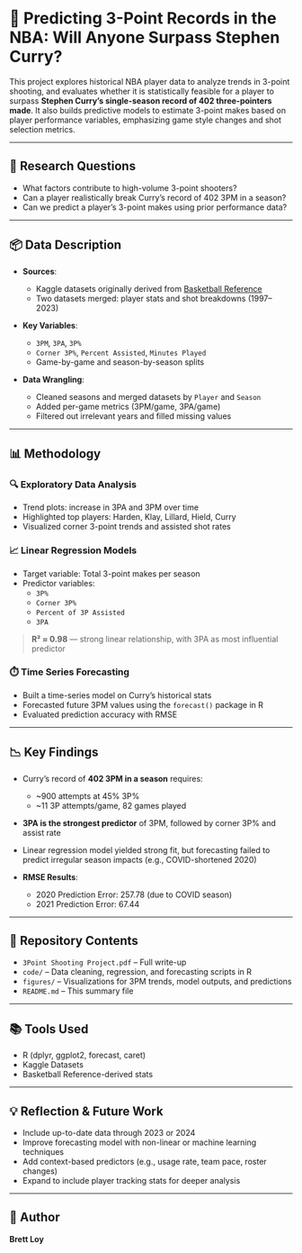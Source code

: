 # 🏀 Predicting 3-Point Records in the NBA: Will Anyone Surpass Stephen Curry?

This project explores historical NBA player data to analyze trends in 3-point shooting, and evaluates whether it is statistically feasible for a player to surpass **Stephen Curry’s single-season record of 402 three-pointers made**. It also builds predictive models to estimate 3-point makes based on player performance variables, emphasizing game style changes and shot selection metrics.

---

## 🎯 Research Questions

- What factors contribute to high-volume 3-point shooters?
- Can a player realistically break Curry’s record of 402 3PM in a season?
- Can we predict a player’s 3-point makes using prior performance data?

---

## 📦 Data Description

- **Sources**:  
  - Kaggle datasets originally derived from [Basketball Reference](https://www.basketball-reference.com)
  - Two datasets merged: player stats and shot breakdowns (1997–2023)

- **Key Variables**:
  - `3PM`, `3PA`, `3P%`
  - `Corner 3P%`, `Percent Assisted`, `Minutes Played`
  - Game-by-game and season-by-season splits

- **Data Wrangling**:
  - Cleaned seasons and merged datasets by `Player` and `Season`
  - Added per-game metrics (3PM/game, 3PA/game)
  - Filtered out irrelevant years and filled missing values

---

## 📊 Methodology

### 🔍 Exploratory Data Analysis
- Trend plots: increase in 3PA and 3PM over time
- Highlighted top players: Harden, Klay, Lillard, Hield, Curry
- Visualized corner 3-point trends and assisted shot rates

### 📈 Linear Regression Models
- Target variable: Total 3-point makes per season
- Predictor variables:
  - `3P%`
  - `Corner 3P%`
  - `Percent of 3P Assisted`
  - `3PA`

> **R² ≈ 0.98** — strong linear relationship, with 3PA as most influential predictor

### ⏱️ Time Series Forecasting
- Built a time-series model on Curry’s historical stats
- Forecasted future 3PM values using the `forecast()` package in R
- Evaluated prediction accuracy with RMSE

---

## 📉 Key Findings

- Curry’s record of **402 3PM in a season** requires:
  - ~900 attempts at 45% 3P%
  - ~11 3P attempts/game, 82 games played

- **3PA is the strongest predictor** of 3PM, followed by corner 3P% and assist rate

- Linear regression model yielded strong fit, but forecasting failed to predict irregular season impacts (e.g., COVID-shortened 2020)

- **RMSE Results**:
  - 2020 Prediction Error: 257.78 (due to COVID season)
  - 2021 Prediction Error: 67.44

---

## 📁 Repository Contents

- `3Point Shooting Project.pdf` – Full write-up
- `code/` – Data cleaning, regression, and forecasting scripts in R
- `figures/` – Visualizations for 3PM trends, model outputs, and predictions
- `README.md` – This summary file

---

## 📚 Tools Used

- R (dplyr, ggplot2, forecast, caret)
- Kaggle Datasets
- Basketball Reference-derived stats

---

## 💡 Reflection & Future Work

- Include up-to-date data through 2023 or 2024
- Improve forecasting model with non-linear or machine learning techniques
- Add context-based predictors (e.g., usage rate, team pace, roster changes)
- Expand to include player tracking stats for deeper analysis

---

## 👤 Author

**Brett Loy**  
 
